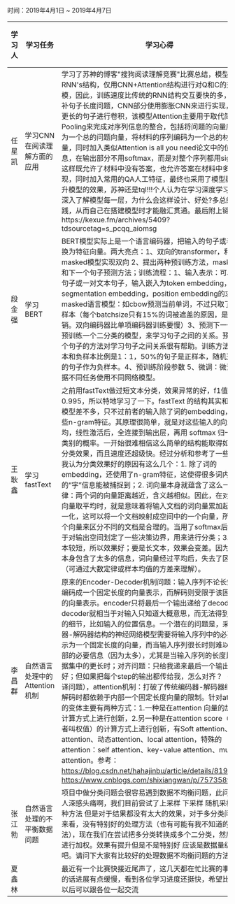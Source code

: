 时间：2019年4月1日 ~ 2019年4月7日

学习人 | 学习任务 | 学习心得 | 参考资料
-- | -- | -- | --
任星凯 |	学习CNN在阅读理解方面的应用 |	学习了苏神的博客"搜狗阅读理解竞赛"比赛总结，模型未采用RNN's结构，仅用CNN+Attention结构进行对Q和C的交互式建模，因此，训练速度比传统的RNN结构交互要快的多，为了弥补句子长度问题，CNN部分使用膨胀CNN来进行实现，可以对更长的句子进行卷积，该模型Attention主要用于取代简单的Pooling来完成对序列信息的整合，包括将问题的向量序列编码为一个总的问题向量，将材料的序列编码为一个总的材料向量，同时加入类似Attention is all you need论文中的位置信息，在输出部分不用softmax，而是对整个序列都用sigmoid，这样既允许了材料中没有答案，也允许答案在材料中多次出现，同时加入常用的QA人工特征，最终也采用了模型融合以提升模型的效果，苏神还是tql!!!个人认为在学习深度学习时需要深入了解模型每一层，为什么会这样设计、好处?多总结，多实践，从而自己在搭建模型时才能融汇贯通。最后附上链接https://kexue.fm/archives/5409?tdsourcetag=s_pcqq_aiomsg
段金强 |	学习BERT	| BERT模型实际上是一个语言编码器，把输入的句子或者段落转换为特征向量。两大亮点：1、双向的transformer，利用masked模型实现双向 2、提出两种预训练方法，masked模型和下一个句子预测方法；训练流程：1、输入表示：可以对单个句子或一对文本句子，输入嵌入为token embedding，segmentation embedding，position embedding的求和 2、masked语言模型：如cbow预测当前单词，不过只取了15%的样本（每个batchsize只有15%的词被遮盖的原因，是性能开销。双向编码器比单项编码器训练要慢）3、预测下一个句子：预训练一个二分类的模型，来学习句子之间的关系。预测下一个句子的方法对学习句子之间关系很有帮助。训练方法：正样本和负样本比例是1：1，50%的句子是正样本，随机选择50%的句子作为负样本。4、预训练阶段参数 5、微调：微调阶段根据不同任务使用不同网络模型。
王耿鑫	| 学习fastText	| 之前用fastText做过短文本分类，效果异常的好，f1值达到0.995，所以特地学习了一下。fastText 的结构其实和 CBOW 模型差不多，只不过前者的输入除了词的embedding，还有一些n-gram特征。其原理很简单，就是对这些输入的向量取平均，线性激活后，全连接到输出层，再用 softmax 归一化每个类别的概率。一开始很难相信这么简单的结构能取得如此好的分类效果，而且速度还超级快。经过分析和参考了一些资料，我认为分类效果好的原因有这么几个：1. 除了词的embedding，还使用了n-gram特征，这使得很多词内部的“字”信息能被捕捉到；2. 词向量本身就蕴含了这么一种规律：两个词的向量距离越近，含义越相似。因此，在对输入的向量取平均时，就是意味着将输入文档的词向量累加起来并归一化，这可以将一个文档映射成空间中的一个向量，所以用这个向量来区分不同的文档是合理的。当用了softmax后，就相当于对输出空间划定了一些决策边界，用来进行分类；3. 输入文本较短，所以效果好；要是长文本，效果会变差。因为长文本本身包含了太多的信息，词向量经过平均后，失去了区分度（可通过大数定律或样本均值的方差来理解）。
李昌群 |	自然语言处理中的Attention机制	| 原来的Encoder-Decoder机制问题：输入序列不论长短都会被编码成一个固定长度的向量表示，而解码则受限于该固定长度的向量表示。encoder只将最后一个输出递给了decoder， decoder就相当于对输入只知道大概意思，而无法得到更多输入的细节，比如输入的位置信息。一个潜在的问题是，采用编码器-解码器结构的神经网络模型需要将输入序列中的必要信息表示为一个固定长度的向量，而当输入序列很长时则难以保留全部的必要信息（因为太多），尤其是当输入序列的长度比训练数据集中的更长时；对齐问题：只给我递来最后一个输出，不好；但如果把每个step的输出都传给我，怎么对齐？（比如翻译问题），attention机制：打破了传统编码器-解码器结构在编解码时都依赖于内部一个固定长度向量的限制。针对attention的变体主要有两种方式：1.一种是在attention 向量的加权求和计算方式上进行创新，2.另一种是在attention score（匹配度或者叫权值）的计算方式上进行创新，有Soft attention、global attention、动态attention、local attention，特殊的attention：self attention、key-value attention、multi-head attention。参考：https://blog.csdn.net/hahajinbu/article/details/81940355，https://www.cnblogs.com/shixiangwan/p/7573589.html
张江勃 |	自然语言处理的不平衡数据问题 |	项目中做分类问题会很容易遇到数据不均衡问题，此问题让让人深感头痛啊，我们目前尝试了上采样 下采样 随机采样 以及各种方法 但是对于结果都没有太大的效果，对于多分类问题目前来看，没有特别好的处理方法（也有可能有我不知道的好方法），现在我们在尝试把多分类转换成多个二分类，然后对loss进行加权。效果有提升但是不是特别好 应该是数据量级太少吧。请问下大家有比较好的处理数据不均衡问题的方法吗？
夏鑫林 |	 |最近有一个比赛快接近尾声了，这几天都在忙比赛的事情，nlp的话进展有点缓慢，看到各位学习进度还挺快，希望比赛完了以后可以跟各位一起交流	
